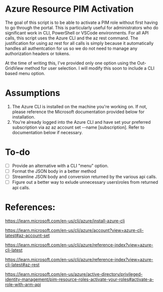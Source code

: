 # **Azure Resource PIM Activation**
The goal of this script is to be able to activate a PIM role without first having to go through the portal. This is particularly useful for administrators who do significant work in CLI, PowerShell or VSCode environments. For all API calls, this script uses the Azure CLI and the az rest command. The justification for using az rest for all calls is simply because it automatically handles all authentcation for us so we do not need to manage any authorization headers or tokens.

At the time of writing this, I've provided only one option using the Out-GridView method for user selection. I will modify this soon to include a CLI based menu option.

# **Assumptions**
1) The Azure CLI is installed on the machine you're working on. If not, please reference the Microsoft documentation provided below for installation.
2) You're already logged into the Azure CLI and have set your preferred subscription via az az account set --name [subscription]. Refer to documentation below if necessary.

# **To-do**
- [ ] Provide an alternative with a CLI "menu" option.
- [ ] Format the JSON body in a better method
- [ ] Streamline JSON body and conversion returned by the various api calls.
- [ ] Figure out a better way to exlude unnecessary users\roles from returned api calls. 

# **References:**

https://learn.microsoft.com/en-us/cli/azure/install-azure-cli

https://learn.microsoft.com/en-us/cli/azure/account?view=azure-cli-latest#az-account-set

https://learn.microsoft.com/en-us/cli/azure/reference-index?view=azure-cli-latest

https://learn.microsoft.com/en-us/cli/azure/reference-index?view=azure-cli-latest#az-rest

https://learn.microsoft.com/en-us/azure/active-directory/privileged-identity-management/pim-resource-roles-activate-your-roles#activate-a-role-with-arm-api